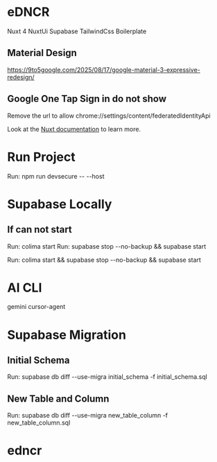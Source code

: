 # eDNCR

Nuxt 4 NuxtUi Supabase TailwindCss Boilerplate

## Material Design

https://9to5google.com/2025/08/17/google-material-3-expressive-redesign/

## Google One Tap Sign in do not show

Remove the url to allow
chrome://settings/content/federatedIdentityApi

Look at the [Nuxt documentation](https://nuxt.com/docs/getting-started/introduction) to learn more.

# Run Project

Run: npm run devsecure -- --host

# Supabase Locally

## If can not start

Run: colima start
Run: supabase stop --no-backup && supabase start

Run: colima start && supabase stop --no-backup && supabase start

# AI CLI

gemini
cursor-agent

# Supabase Migration

## Initial Schema

Run: supabase db diff --use-migra initial_schema -f initial_schema.sql

## New Table and Column

Run: supabase db diff --use-migra new_table_column -f new_table_column.sql

# edncr

